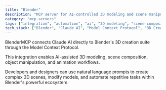 ```yaml
---
title: "Blender"
description: "MCP server for AI-controlled 3D modeling and scene manipulation in Blender."
category: "mcp-servers"
tags: ["integration", "automation", "ai", "3D modeling", "scene composition", "object manipulation", "animation workflows"]
tech_stack: ["Blender", "Claude AI", "Model Context Protocol", "3D Creation Suite"]
---
```


BlenderMCP connects Claude AI directly to Blender's 3D creation suite through the Model Context Protocol. 

This integration enables AI-assisted 3D modeling, scene composition, object manipulation, and animation workflows. 

Developers and designers can use natural language prompts to create complex 3D scenes, modify models, and automate repetitive tasks within Blender's powerful ecosystem.